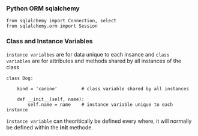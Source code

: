 ### Python ORM sqlalchemy
```
from sqlalchemy import Connection, select
from sqlalchemy.orm import Session
```

### Class and Instance Variables
`instance varialbes` are for data unique to each insance and `class variables` are for attributes
and methods shared by all instances of the class
```
class Dog:

    kind = 'canine'         # class variable shared by all instances

    def __init__(self, name):
        self.name = name    # instance variable unique to each instance
```
`instance variable` can theoritically be defined every where, it will normally be defined within the __init__ methode.
